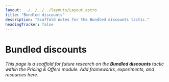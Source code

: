 ```yaml
---
layout: ../../../../layouts/Layout.astro
title: "Bundled discounts"
description: "Scaffold notes for the Bundled discounts tactic."
headingTracker: false
---
```

# Bundled discounts

_This page is a scaffold for future research on the **Bundled discounts** tactic within the Pricing & Offers module. Add frameworks, experiments, and resources here._
